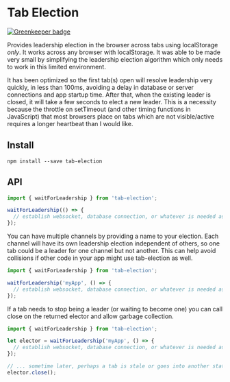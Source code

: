 # Tab Election

[![Greenkeeper badge](https://badges.greenkeeper.io/dabblewriter/tab-election.svg)](https://greenkeeper.io/)

Provides leadership election in the browser across tabs using localStorage *only*. It works across any browser with localStorage. It was able to be made very small by simplifying the leadership election algorithm which only needs to work in this limited environment.

It has been optimized so the first tab(s) open will resolve leadership very quickly, in less than 100ms, avoiding a delay in database or server connections and app startup time. After that, when the existing leader is closed, it will take a few seconds to elect a new leader. This is a necessity because the throttle on setTimeout (and other timing functions in JavaScript) that most browsers place on tabs which are not visible/active requires a longer heartbeat than I would like.

## Install

```
npm install --save tab-election
```

## API

```js
import { waitForLeadership } from 'tab-election';

waitForLeadership(() => {
  // establish websocket, database connection, or whatever is needed as the leader
});
```

You can have multiple channels by providing a name to your election. Each channel will have its own leadership election independent of others, so one tab could be a leader for one channel but not another. This can help avoid collisions if other code in your app might use tab-election as well.

```js
import { waitForLeadership } from 'tab-election';

waitForLeadership('myApp', () => {
  // establish websocket, database connection, or whatever is needed as the leader
});
```

If a tab needs to stop being a leader (or waiting to become one) you can call close on the returned elector and allow garbage collection.

```js
import { waitForLeadership } from 'tab-election';

let elector = waitForLeadership('myApp', () => {
  // establish websocket, database connection, or whatever is needed as the leader
});

// ... sometime later, perhaps a tab is stale or goes into another state that doesn't need/want leadership
elector.close();
```

